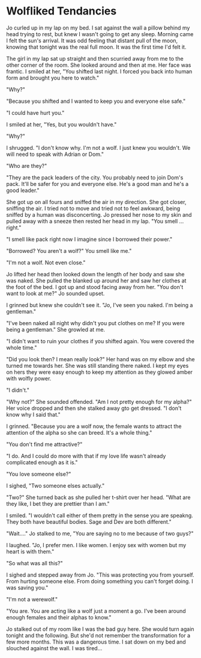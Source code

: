 # Wolfliked Tendancies

Jo curled up in my lap on my bed.  I sat against the wall a pillow behind my head trying to rest, but knew I wasn't going to get any sleep.  Morning came I felt the sun's arrival.  It was odd feeling that distant pull of the moon, knowing that tonight was the real full moon.  It was the first time I'd felt it.

The girl in my lap sat up straight and then scurried away from me to the other corner of the room.  She looked around and then at me.  Her face was frantic.  I smiled at her, "You shifted last night.  I forced you back into human form and brought you here to watch."

"Why?"

"Because you shifted and I wanted to keep you and everyone else safe."

"I could have hurt you."

I smiled at her, "Yes, but you wouldn't have."

"Why?"

I shrugged.  "I don't know why.  I'm not a wolf.  I just knew you wouldn't.  We will need to speak with Adrian or Dom."

"Who are they?"

"They are the pack leaders of the city.  You probably need to join Dom's pack.  It'll be safer for you and everyone else.  He's a good man and he's a good leader."

She got up on all fours and sniffed the air in my direction.  She got closer, sniffing the air.  I tried not to move and tried not to feel awkward, being sniffed by a human was disconcerting.  Jo pressed her nose to my skin and pulled away with a sneeze then rested her head in my lap.  "You smell ... right."

"I smell like pack right now I imagine since I borrowed their power."

"Borrowed?  You aren't a wolf?"  You smell like me."

"I'm not a wolf.  Not even close."

Jo lifted her head then looked down the length of her body and saw she was naked.  She pulled the blanked up around her and saw her clothes at the foot of the bed.  I got up and stood facing away from her.  "You don't want to look at me?"  Jo sounded upset.

I grinned but knew she couldn't see it.  "Jo, I've seen you naked.  I'm being a gentleman."

"I've been naked all night why didn't you put clothes on me? If you were being a gentleman."  She growled at me.

"I didn't want to ruin your clothes if you shifted again.  You were covered the whole time."

"Did you look then?  I mean really look?"  Her hand was on my elbow and she turned me towards her.  She was still standing there naked.  I kept my eyes on hers they were easy enough to keep my attention as they glowed amber with wolfly power.

"I didn't."

"Why not?"  She sounded offended.  "Am I not pretty enough for my alpha?" Her voice dropped and then she stalked away gto get dressed.  "I don't know why I said that."

I grinned.  "Because you are a wolf now, the female wants to attract the attention of the alpha so she can breed.  It's a whole thing."

"You don't find me attractive?"

"I do.  And I could do more with that if my love life wasn't already complicated enough as it is."

"You love someone else?"

I sighed, "Two someone elses actually."

"Two?"  She turned back as she pulled her t-shirt over her head.  "What are they like, I bet they are prettier than I am."

I smiled.  "I wouldn't call either of them pretty in the sense you are speakng.  They both have beautiful bodies.  Sage and Dev are both different."

"Wait...."  Jo stalked to me, "You are saying no to me because of two guys?"

I laughed.  "Jo, I prefer men.  I like women.  I enjoy sex with women but my heart is with them."

"So what was all this?"

I sighed and stepped away from Jo.  "This was protecting you from yourself.  From hurting someone else.  From doing something you can't forget doing.  I was saving you."

"I'm not a werewolf."

"You are.  You are acting like a wolf just a moment a go.  I've been around enough females and their alphas to know."

Jo stalked out of my room like I was the bad guy here.  She would turn again tonight and the following.  But she'd not remember the transformation for a few more months.  This was a dangerous time.  I sat down on my bed and slouched against the wall.  I was tired...